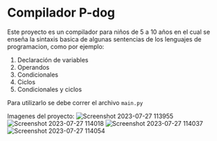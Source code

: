 # Compilador P-dog

Este proyecto es un compilador para niños de 5 a 10 años en el cual se enseña la sintaxis basica de algunas sentencias de los lenguajes de programacion, como por ejemplo:

1. Declaración de variables
2. Operandos
3. Condicionales
4. Ciclos
5. Condicionales y ciclos

Para utilizarlo se debe correr el archivo `main.py`

Imagenes del proyecto:
![Screenshot 2023-07-27 113955](https://github.com/GabGuz18/Compiler/assets/77498360/a8dea0eb-9029-481e-a58c-eac38b2e181a)
![Screenshot 2023-07-27 114018](https://github.com/GabGuz18/Compiler/assets/77498360/afeea3ed-0662-4bd8-8f02-b4e040f6006e)
![Screenshot 2023-07-27 114037](https://github.com/GabGuz18/Compiler/assets/77498360/dc585691-da43-4403-9f40-f8851ab76f73)
![Screenshot 2023-07-27 114054](https://github.com/GabGuz18/Compiler/assets/77498360/cd0290d5-8e80-4c06-97e2-0f86ae102a3f)
